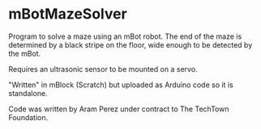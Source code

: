 # mBotMazeSolver
Program to solve a maze using an mBot robot.
The end of the maze is determined by a black stripe on the floor, wide enough to be detected by the mBot.

Requires an ultrasonic sensor to be mounted on a servo.

"Written" in mBlock (Scratch) but uploaded as Arduino code so it is standalone.

Code was written by Aram Perez under contract to The TechTown Foundation.
